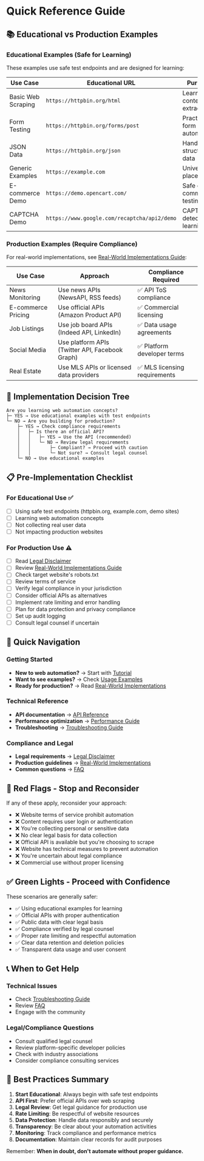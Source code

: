 # Quick Reference Guide

## 📚 Educational vs Production Examples

### Educational Examples (Safe for Learning)

These examples use safe test endpoints and are designed for learning:

| Use Case | Educational URL | Purpose |
|----------|----------------|---------|
| Basic Web Scraping | `https://httpbin.org/html` | Learn content extraction |
| Form Testing | `https://httpbin.org/forms/post` | Practice form automation |
| JSON Data | `https://httpbin.org/json` | Handle structured data |
| Generic Examples | `https://example.com` | Universal placeholder |
| E-commerce Demo | `https://demo.opencart.com/` | Safe e-commerce testing |
| CAPTCHA Demo | `https://www.google.com/recaptcha/api2/demo` | CAPTCHA detection learning |

### Production Examples (Require Compliance)

For real-world implementations, see [Real-World Implementations Guide](REAL_WORLD_IMPLEMENTATIONS.md):

| Use Case | Approach | Compliance Required |
|----------|----------|-------------------|
| News Monitoring | Use news APIs (NewsAPI, RSS feeds) | ✅ API ToS compliance |
| E-commerce Pricing | Use official APIs (Amazon Product API) | ✅ Commercial licensing |
| Job Listings | Use job board APIs (Indeed API, LinkedIn) | ✅ Data usage agreements |
| Social Media | Use platform APIs (Twitter API, Facebook Graph) | ✅ Platform developer terms |
| Real Estate | Use MLS APIs or licensed data providers | ✅ MLS licensing requirements |

## 🚦 Implementation Decision Tree

```
Are you learning web automation concepts?
├─ YES → Use educational examples with test endpoints
└─ NO → Are you building for production?
    ├─ YES → Check compliance requirements
    │   ├─ Is there an official API?
    │   │   ├─ YES → Use the API (recommended)
    │   │   └─ NO → Review legal requirements
    │   │       ├─ Compliant? → Proceed with caution
    │   │       └─ Not sure? → Consult legal counsel
    └─ NO → Use educational examples
```

## 📋 Pre-Implementation Checklist

### For Educational Use ✅
- [ ] Using safe test endpoints (httpbin.org, example.com, demo sites)
- [ ] Learning web automation concepts
- [ ] Not collecting real user data
- [ ] Not impacting production websites

### For Production Use ⚠️
- [ ] Read [Legal Disclaimer](DISCLAIMER.md)
- [ ] Review [Real-World Implementations Guide](REAL_WORLD_IMPLEMENTATIONS.md)
- [ ] Check target website's robots.txt
- [ ] Review terms of service
- [ ] Verify legal compliance in your jurisdiction
- [ ] Consider official APIs as alternatives
- [ ] Implement rate limiting and error handling
- [ ] Plan for data protection and privacy compliance
- [ ] Set up audit logging
- [ ] Consult legal counsel if uncertain

## 🔗 Quick Navigation

### Getting Started
- **New to web automation?** → Start with [Tutorial](TUTORIAL.md)
- **Want to see examples?** → Check [Usage Examples](USAGE_EXAMPLES.md)
- **Ready for production?** → Read [Real-World Implementations](REAL_WORLD_IMPLEMENTATIONS.md)

### Technical Reference
- **API documentation** → [API Reference](API_REFERENCE.md)
- **Performance optimization** → [Performance Guide](PERFORMANCE_GUIDE.md)
- **Troubleshooting** → [Troubleshooting Guide](TROUBLESHOOTING.md)

### Compliance and Legal
- **Legal requirements** → [Legal Disclaimer](DISCLAIMER.md)
- **Production guidelines** → [Real-World Implementations](REAL_WORLD_IMPLEMENTATIONS.md)
- **Common questions** → [FAQ](FAQ.md)

## 🚨 Red Flags - Stop and Reconsider

If any of these apply, reconsider your approach:

- ❌ Website terms of service prohibit automation
- ❌ Content requires user login or authentication
- ❌ You're collecting personal or sensitive data
- ❌ No clear legal basis for data collection
- ❌ Official API is available but you're choosing to scrape
- ❌ Website has technical measures to prevent automation
- ❌ You're uncertain about legal compliance
- ❌ Commercial use without proper licensing

## ✅ Green Lights - Proceed with Confidence

These scenarios are generally safer:

- ✅ Using educational examples for learning
- ✅ Official APIs with proper authentication
- ✅ Public data with clear legal basis
- ✅ Compliance verified by legal counsel
- ✅ Proper rate limiting and respectful automation
- ✅ Clear data retention and deletion policies
- ✅ Transparent data usage and user consent

## 📞 When to Get Help

### Technical Issues
- Check [Troubleshooting Guide](TROUBLESHOOTING.md)
- Review [FAQ](FAQ.md)
- Engage with the community

### Legal/Compliance Questions
- Consult qualified legal counsel
- Review platform-specific developer policies
- Check with industry associations
- Consider compliance consulting services

## 🎯 Best Practices Summary

1. **Start Educational**: Always begin with safe test endpoints
2. **API First**: Prefer official APIs over web scraping
3. **Legal Review**: Get legal guidance for production use
4. **Rate Limiting**: Be respectful of website resources
5. **Data Protection**: Handle data responsibly and securely
6. **Transparency**: Be clear about your automation activities
7. **Monitoring**: Track compliance and performance metrics
8. **Documentation**: Maintain clear records for audit purposes

Remember: **When in doubt, don't automate without proper guidance.**